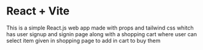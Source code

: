 # React + Vite

This is a simple React.js web app made with props and tailwind css whitch has user signup and signin page along with a shopping cart where user can select item given in shopping page to add in cart to buy them
